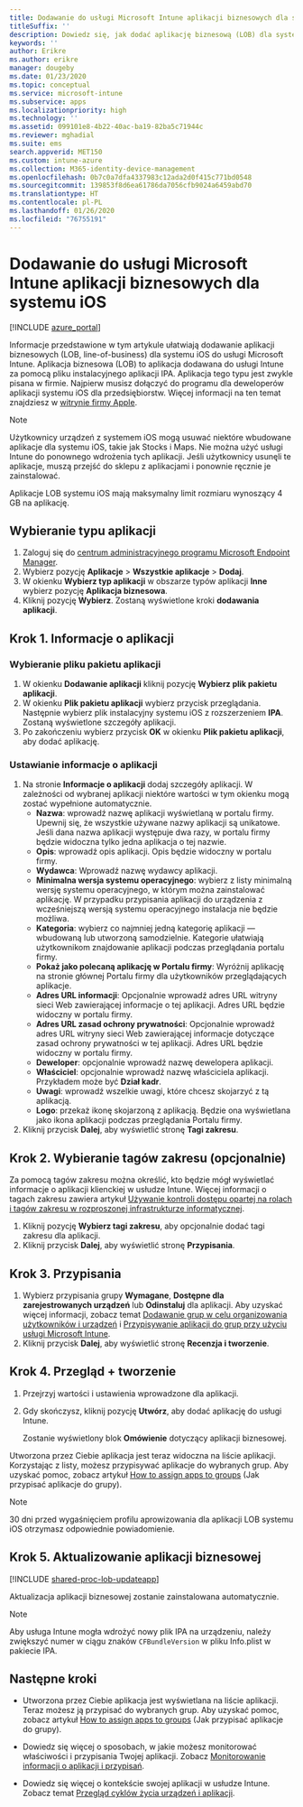 ```yaml
---
title: Dodawanie do usługi Microsoft Intune aplikacji biznesowych dla systemu iOS
titleSuffix: ''
description: Dowiedz się, jak dodać aplikację biznesową (LOB) dla systemu iOS do usługi Microsoft Intune.
keywords: ''
author: Erikre
ms.author: erikre
manager: dougeby
ms.date: 01/23/2020
ms.topic: conceptual
ms.service: microsoft-intune
ms.subservice: apps
ms.localizationpriority: high
ms.technology: ''
ms.assetid: 099101e8-4b22-40ac-ba19-82ba5c71944c
ms.reviewer: mghadial
ms.suite: ems
search.appverid: MET150
ms.custom: intune-azure
ms.collection: M365-identity-device-management
ms.openlocfilehash: 0b7c0a7dfa4337983c12ada2d0f415c771bd0548
ms.sourcegitcommit: 139853f8d6ea61786da7056cfb9024a6459abd70
ms.translationtype: HT
ms.contentlocale: pl-PL
ms.lasthandoff: 01/26/2020
ms.locfileid: "76755191"
---
```

# <a name="add-an-ios-line-of-business-app-to-microsoft-intune"></a>Dodawanie do usługi Microsoft Intune aplikacji biznesowych dla systemu iOS

[!INCLUDE [azure_portal](../includes/azure_portal.md)]

Informacje przedstawione w tym artykule ułatwiają dodawanie aplikacji biznesowych (LOB, line-of-business) dla systemu iOS do usługi Microsoft Intune. Aplikacja biznesowa (LOB) to aplikacja dodawana do usługi Intune za pomocą pliku instalacyjnego aplikacji IPA. Aplikacja tego typu jest zwykle pisana w firmie. Najpierw musisz dołączyć do programu dla deweloperów aplikacji systemu iOS dla przedsiębiorstw. Więcej informacji na ten temat znajdziesz w [witrynie firmy Apple](https://developer.apple.com/programs/ios/enterprise/).

>[!NOTE]
>Użytkownicy urządzeń z systemem iOS mogą usuwać niektóre wbudowane aplikacje dla systemu iOS, takie jak Stocks i Maps. Nie można użyć usługi Intune do ponownego wdrożenia tych aplikacji. Jeśli użytkownicy usunęli te aplikacje, muszą przejść do sklepu z aplikacjami i ponownie ręcznie je zainstalować.
>
>Aplikacje LOB systemu iOS mają maksymalny limit rozmiaru wynoszący 4 GB na aplikację.

## <a name="select-the-app-type"></a>Wybieranie typu aplikacji

1. Zaloguj się do [centrum administracyjnego programu Microsoft Endpoint Manager](https://go.microsoft.com/fwlink/?linkid=2109431).
2. Wybierz pozycję **Aplikacje** > **Wszystkie aplikacje** > **Dodaj**.
3. W okienku **Wybierz typ aplikacji** w obszarze typów aplikacji **Inne** wybierz pozycję **Aplikacja biznesowa**.
4. Kliknij pozycję **Wybierz**. Zostaną wyświetlone kroki **dodawania aplikacji**.

## <a name="step-1---app-information"></a>Krok 1. Informacje o aplikacji

### <a name="select-the-app-package-file"></a>Wybieranie pliku pakietu aplikacji

1. W okienku **Dodawanie aplikacji** kliknij pozycję **Wybierz plik pakietu aplikacji**. 
2. W okienku **Plik pakietu aplikacji** wybierz przycisk przeglądania. Następnie wybierz plik instalacyjny systemu iOS z rozszerzeniem **IPA**.
   Zostaną wyświetlone szczegóły aplikacji.
3. Po zakończeniu wybierz przycisk **OK** w okienku **Plik pakietu aplikacji**, aby dodać aplikację.

### <a name="set-app-information"></a>Ustawianie informacje o aplikacji

1. Na stronie **Informacje o aplikacji** dodaj szczegóły aplikacji. W zależności od wybranej aplikacji niektóre wartości w tym okienku mogą zostać wypełnione automatycznie.
    - **Nazwa**: wprowadź nazwę aplikacji wyświetlaną w portalu firmy. Upewnij się, że wszystkie używane nazwy aplikacji są unikatowe. Jeśli dana nazwa aplikacji występuje dwa razy, w portalu firmy będzie widoczna tylko jedna aplikacja o tej nazwie.
    - **Opis**: wprowadź opis aplikacji. Opis będzie widoczny w portalu firmy.
    - **Wydawca**: Wprowadź nazwę wydawcy aplikacji.
    - **Minimalna wersja systemu operacyjnego**: wybierz z listy minimalną wersję systemu operacyjnego, w którym można zainstalować aplikację. W przypadku przypisania aplikacji do urządzenia z wcześniejszą wersją systemu operacyjnego instalacja nie będzie możliwa.
    - **Kategoria**: wybierz co najmniej jedną kategorię aplikacji — wbudowaną lub utworzoną samodzielnie. Kategorie ułatwiają użytkownikom znajdowanie aplikacji podczas przeglądania portalu firmy.
    - **Pokaż jako polecaną aplikację w Portalu firmy**: Wyróżnij aplikację na stronie głównej Portalu firmy dla użytkowników przeglądających aplikacje.
    - **Adres URL informacji**: Opcjonalnie wprowadź adres URL witryny sieci Web zawierającej informacje o tej aplikacji. Adres URL będzie widoczny w portalu firmy.
    - **Adres URL zasad ochrony prywatności**: Opcjonalnie wprowadź adres URL witryny sieci Web zawierającej informacje dotyczące zasad ochrony prywatności w tej aplikacji. Adres URL będzie widoczny w portalu firmy.
    - **Deweloper**: opcjonalnie wprowadź nazwę dewelopera aplikacji.
    - **Właściciel**: opcjonalnie wprowadź nazwę właściciela aplikacji. Przykładem może być **Dział kadr**.
    - **Uwagi**: wprowadź wszelkie uwagi, które chcesz skojarzyć z tą aplikacją.
    - **Logo**: przekaż ikonę skojarzoną z aplikacją. Będzie ona wyświetlana jako ikona aplikacji podczas przeglądania Portalu firmy.
2. Kliknij przycisk **Dalej**, aby wyświetlić stronę **Tagi zakresu**.

## <a name="step-2---select-scope-tags-optional"></a>Krok 2. Wybieranie tagów zakresu (opcjonalnie)
Za pomocą tagów zakresu można określić, kto będzie mógł wyświetlać informacje o aplikacji klienckiej w usłudze Intune. Więcej informacji o tagach zakresu zawiera artykuł [Używanie kontroli dostępu opartej na rolach i tagów zakresu w rozproszonej infrastrukturze informatycznej](../fundamentals/scope-tags.md).

1. Kliknij pozycję **Wybierz tagi zakresu**, aby opcjonalnie dodać tagi zakresu dla aplikacji. 
2. Kliknij przycisk **Dalej**, aby wyświetlić stronę **Przypisania**.

## <a name="step-3---assignments"></a>Krok 3. Przypisania

1. Wybierz przypisania grupy **Wymagane**, **Dostępne dla zarejestrowanych urządzeń** lub **Odinstaluj** dla aplikacji. Aby uzyskać więcej informacji, zobacz temat [Dodawanie grup w celu organizowania użytkowników i urządzeń](~/fundamentals/groups-add.md) i [Przypisywanie aplikacji do grup przy użyciu usługi Microsoft Intune](apps-deploy.md).
2. Kliknij przycisk **Dalej**, aby wyświetlić stronę **Recenzja i tworzenie**. 

## <a name="step-4---review--create"></a>Krok 4. Przegląd + tworzenie

1. Przejrzyj wartości i ustawienia wprowadzone dla aplikacji.
2. Gdy skończysz, kliknij pozycję **Utwórz**, aby dodać aplikację do usługi Intune.

    Zostanie wyświetlony blok **Omówienie** dotyczący aplikacji biznesowej.

Utworzona przez Ciebie aplikacja jest teraz widoczna na liście aplikacji. Korzystając z listy, możesz przypisywać aplikacje do wybranych grup. Aby uzyskać pomoc, zobacz artykuł [How to assign apps to groups](apps-deploy.md) (Jak przypisać aplikacje do grupy).

> [!NOTE]
> 30 dni przed wygaśnięciem profilu aprowizowania dla aplikacji LOB systemu iOS otrzymasz odpowiednie powiadomienie.

## <a name="step-5-update-a-line-of-business-app"></a>Krok 5. Aktualizowanie aplikacji biznesowej

[!INCLUDE [shared-proc-lob-updateapp](../includes/shared-proc-lob-updateapp.md)]

Aktualizacja aplikacji biznesowej zostanie zainstalowana automatycznie.

> [!NOTE]
> Aby usługa Intune mogła wdrożyć nowy plik IPA na urządzeniu, należy zwiększyć numer w ciągu znaków `CFBundleVersion` w pliku Info.plist w pakiecie IPA.

## <a name="next-steps"></a>Następne kroki

- Utworzona przez Ciebie aplikacja jest wyświetlana na liście aplikacji. Teraz możesz ją przypisać do wybranych grup. Aby uzyskać pomoc, zobacz artykuł [How to assign apps to groups](apps-deploy.md) (Jak przypisać aplikacje do grupy).

- Dowiedz się więcej o sposobach, w jakie możesz monitorować właściwości i przypisania Twojej aplikacji. Zobacz [Monitorowanie informacji o aplikacji i przypisań](apps-monitor.md).

- Dowiedz się więcej o kontekście swojej aplikacji w usłudze Intune. Zobacz temat [Przegląd cyklów życia urządzeń i aplikacji](../fundamentals/device-lifecycle.md).
